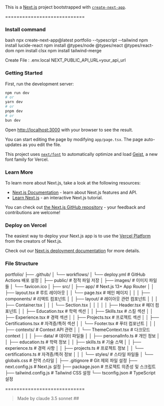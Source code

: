 This is a [Next.js](https://nextjs.org) project bootstrapped with [`create-next-app`](https://nextjs.org/docs/app/api-reference/cli/create-next-app).

============================

### Install command
bash
npx create-next-app@latest portfolio --typescript --tailwind
npm install lucide-react
npm install @types/node @types/react @types/react-dom
npm install clsx
npm install tailwind-merge

Create File : .env.local
NEXT_PUBLIC_API_URL=your_api_url


### Getting Started

First, run the development server:

```bash
npm run dev
# or
yarn dev
# or
pnpm dev
# or
bun dev
```

Open [http://localhost:3000](http://localhost:3000) with your browser to see the result.

You can start editing the page by modifying `app/page.tsx`. The page auto-updates as you edit the file.

This project uses [`next/font`](https://nextjs.org/docs/app/building-your-application/optimizing/fonts) to automatically optimize and load [Geist](https://vercel.com/font), a new font family for Vercel.

### Learn More

To learn more about Next.js, take a look at the following resources:

- [Next.js Documentation](https://nextjs.org/docs) - learn about Next.js features and API.
- [Learn Next.js](https://nextjs.org/learn) - an interactive Next.js tutorial.

You can check out [the Next.js GitHub repository](https://github.com/vercel/next.js) - your feedback and contributions are welcome!


### Deploy on Vercel

The easiest way to deploy your Next.js app is to use the [Vercel Platform](https://vercel.com/new?utm_medium=default-template&filter=next.js&utm_source=create-next-app&utm_campaign=create-next-app-readme) from the creators of Next.js.

Check out our [Next.js deployment documentation](https://nextjs.org/docs/app/building-your-application/deploying) for more details.


### File Structure
portfolio/
├── .github/
│   └── workflows/
│       └── deploy.yml        # GitHub Actions 배포 설정
│
├── public/                  # 정적 파일 저장
│   ├── images/              # 이미지 파일들
│   └── favicon.ico
│
├── src/
│   ├── app/                 # Next.js 13+ App Router
│   │   ├── layout.tsx      # 루트 레이아웃
│   │   └── page.tsx        # 메인 페이지
│   │
│   ├── components/          # 리액트 컴포넌트
│   │   ├── layout/         # 레이아웃 관련 컴포넌트
│   │   │   ├── Container.tsx
│   │   │   └── Section.tsx
│   │   │
│   │   ├── Header.tsx      # 헤더 컴포넌트
│   │   ├── Education.tsx   # 학력 섹션
│   │   ├── Skills.tsx      # 스킬 섹션
│   │   ├── Experience.tsx  # 경력 섹션
│   │   ├── Projects.tsx    # 프로젝트 섹션
│   │   ├── Certifications.tsx # 자격증/특허 섹션
│   │   └── Footer.tsx      # 푸터 컴포넌트
│   │
│   ├── contexts/           # Context API 관련
│   │   └── ThemeContext.tsx  # 다크모드 context
│   │
│   ├── data/              # 데이터 파일들
│   │   ├── personalInfo.ts  # 개인 정보
│   │   ├── education.ts     # 학력 정보
│   │   ├── skills.ts        # 기술 스택
│   │   ├── experience.ts    # 경력 사항
│   │   ├── projects.ts      # 프로젝트 정보
│   │   └── certifications.ts # 자격증/특허 정보
│   │
│   └── styles/            # 스타일 파일들
│       └── globals.css    # 전역 스타일
│
├── .gitignore             # Git 제외 파일 설정
├── next.config.js         # Next.js 설정
├── package.json           # 프로젝트 의존성 및 스크립트
├── tailwind.config.js     # Tailwind CSS 설정
└── tsconfig.json          # TypeScript 설정

============================

> Made by claude 3.5 sonnet ##